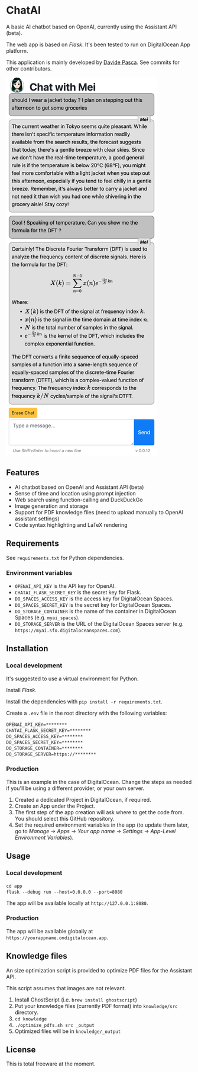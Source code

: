 # ChatAI

A basic AI chatbot based on OpenAI, currently using the Assistant API (beta).

The web app is based on _Flask_. It's been tested to run on DigitalOcean App platform.

This application is mainly developed by [Davide Pasca](https://github.com/dpasca).
See commits for other contributors.

![](docs/chatai_sshot_01.webp)

## Features

- AI chatbot based on OpenAI and Assistant API (beta)
- Sense of time and location using prompt injection
- Web search using function-calling and DuckDuckGo
- Image generation and storage
- Support for PDF knowledge files (need to upload manually to OpenAI assistant settings)
- Code syntax highlighting and LaTeX rendering

## Requirements

See `requirements.txt` for Python dependencies.

### Environment variables

- `OPENAI_API_KEY` is the API key for OpenAI.
- `CHATAI_FLASK_SECRET_KEY` is the secret key for Flask.
- `DO_SPACES_ACCESS_KEY` is the access key for DigitalOcean Spaces.
- `DO_SPACES_SECRET_KEY` is the secret key for DigitalOcean Spaces.
- `DO_STORAGE_CONTAINER` is the name of the container in DigitalOcean Spaces (e.g. `myai_spaces`).
- `DO_STORAGE_SERVER` is the URL of the DigitalOcean Spaces server (e.g. `https://myai.sfo.digitaloceanspaces.com`).

## Installation 

### Local development

It's suggested to use a virtual environment for Python.

Install _Flask_.

Install the dependencies with `pip install -r requirements.txt`.

Create a `.env` file in the root directory with the following variables:

```
OPENAI_API_KEY=********
CHATAI_FLASK_SECRET_KEY=********
DO_SPACES_ACCESS_KEY=********
DO_SPACES_SECRET_KEY=********
DO_STORAGE_CONTAINER=********
DO_STORAGE_SERVER=https://********
```

### Production

This is an example in the case of DigitalOcean. Change the steps as needed if you'll be using a different provider, or your own server.

1. Created a dedicated Project in DigitalOcean, if required.
2. Create an App under the Project.
3. The first step of the app creation will ask where to get the code from. You should select this GitHub repository.
4. Set the required environment variables in the app (to update them later, go to *Manage -> Apps -> Your app name -> Settings -> App-Level Environment Variables*).

## Usage 

### Local development

```
cd app
flask --debug run --host=0.0.0.0 --port=8080
```

The app will be available locally at `http://127.0.0.1:8080`.

### Production

The app will be available globally at `https://yourappname.ondigitalocean.app`.

## Knowledge files

An size optimization script is provided to optimize PDF files for the Assistant API.

This script assumes that images are not relevant.

1. Install GhostScript (i.e. `brew install ghostscript`)
2. Put your knowledge files (currently PDF format) into `knowledge/src` directory.
3. `cd knowledge`
4. `./optimize_pdfs.sh src _output`
4. Optimized files will be in `knowledge/_output`

## License

This is total freeware at the moment.
